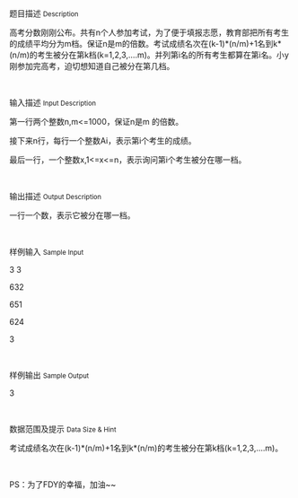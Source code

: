 <div class="panel panel-default">
<div class="area-title">
<span>
题目描述
<small>Description</small>
</span></div>
<div class="panel-body">

<p><span style="">高考分数刚刚公布。共有</span>n<span style="">个人参加考试，为了便于填报志愿，教育部把所有考生的成绩平均分为</span>m<span style="">档。保证</span>n<span style="">是</span>m<span style="">的倍数。考试成绩名次在</span>(k-1)*(n/m)+1<span style="">名到</span>k*(n/m)<span style="">的考生被分在第</span>k<span style="">档</span>(k=1,2,3,….m)<span style="">。并列第</span>i<span style="">名的所有考生都算在第</span>i<span style="">名。小</span>y<span style="">刚参加完高考，迫切想知道自己被分在第几档。</span></p><p><br></p>

</div>
</div>

<div class="panel panel-default">
<div class="area-title">
<span>
输入描述
<small>Input Description</small>
</span></div>
<div class="panel-body">
<p><span style="">第一行两个整数</span>n,m&lt;=1000<span style="">，保证</span>n<span style="">是</span>m <span style="">的倍数。</span></p><p><span style="">接下来</span>n<span style="">行，每行一个整数</span>Ai<span style="">，表示第</span>i<span style="">个考生的成绩。</span></p><p><span style="">最后一行，一个整数</span>x,1&lt;=x&lt;=n<span style="">，表示询问第</span>i<span style="">个考生被分在哪一档。</span></p><p><br></p>

</div>
</div>
<div  class="panel panel-default">
<div class="area-title">
<span>
输出描述
<small>Output Description</small>
</span></div>
<div class="panel-body">

<p><span style="FONT-FAMILY: 宋体">一行一个数，表示它被分在哪一档。</span></p><p><br/></p>

</div>
</div>


<div class="panel panel-default">
<div class="area-title">
<span>
样例输入
<small>Sample Input</small>
</span></div>
<div class="panel-body">
<p>3 3</p><p>632</p><p>651</p><p>624</p><p>3</p><p><br></p>

</div>
</div>

<div class="panel panel-default">
<div class="area-title">
<span>
样例输出
<small>Sample Output</small>
</span></div>
<div class="panel-body">
<p>3</p><p><br></p>

</div>
</div>

<div class="panel panel-default">
<div class="area-title">
<span>
数据范围及提示
<small>Data Size & Hint</small>
</span></div>
<div class="panel-body">
<p><span style="">考试成绩名次在</span><span style="">(k-1)*(n/m)+1</span><span style="">名到</span><span style="">k*(n/m)</span><span style="">的考生被分在第</span><span style="">k</span><span style="">档</span><span style="">(k=1,2,3,….m)</span><span style="">。</span><br></p><p><span style=""><br></span></p><p><span style="">PS：为了FDY的幸福，加油~~</span></p>
</div>
</div>